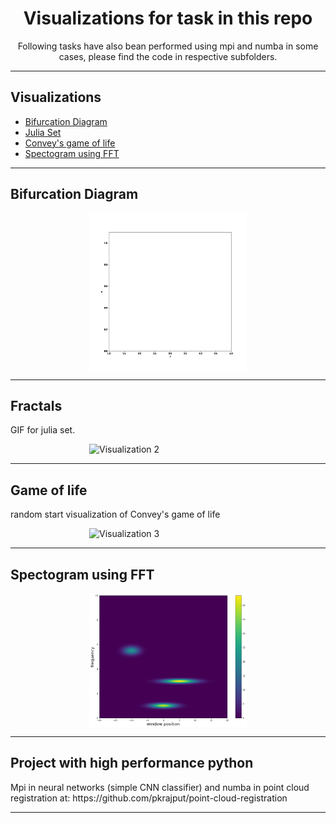 <html>
  <head>
    <meta charset="utf-8">
  </head>
  <body>
    <h1 align="center">Visualizations for task in this repo</h1>
    <p align="center">Following tasks have also bean performed using mpi and numba in some cases, please find the code in respective subfolders.</p>
    <hr>
    <h2>Visualizations</h2>
    <ul>
      <li><a href="#viz1">Bifurcation Diagram</a></li>
      <li><a href="#viz2">Julia Set</a></li>
      <li><a href="#viz3">Convey's game of life</a></li>
      <li><a href="#viz3">Spectogram using FFT</a></li>
    </ul>
    <hr>
    <h2 id="viz1">Bifurcation Diagram</h2>
    <img src="/bifurcation_model/bifurcation.gif" alt="Visualization 1" style="width: 50%; height: auto; display: block; margin: 0 auto;">
    <hr>
    <h2 id="viz2">Fractals</h2>
    <p>GIF for julia set.</p>
    <img src="/fractals/julia_set.gif" alt="Visualization 2" style="width: 50%; height: auto; display: block; margin: 0 auto;">
    <hr>
    <h2 id="viz3">Game of life</h2>
    <p>random start visualization of Convey's game of life</p>
    <img src="/mpi_game_of_life/game_start_2.gif" alt="Visualization 3" style="width: 50%; height: auto; display: block; margin: 0 auto;">
    <hr>
    <h2 id="viz3">Spectogram using FFT</h2>
    <img src="/spectogram_using_fft/spectogram.png" alt="Visualization 3" style="width: 50%; height: auto; display: block; margin: 0 auto;">
    <hr>
    <h2>Project with high performance python</h2>
    <p>Mpi in neural networks (simple CNN classifier) and numba in point cloud registration at: https://github.com/pkrajput/point-cloud-registration</p>
    <hr>

  </body>
</html>
 

